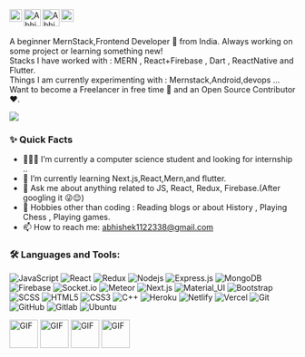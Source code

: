 








<a href="https://www.linkedin.com/in/inceptionabhi/">
  <img align="left" alt="Abhishek's Linkedin" width="22px"  src="https://user-images.githubusercontent.com/65409282/223960488-8a5a9e49-a290-4a7b-8f6d-d080d163c1ac.png" />
</a>



<a href="https://codeforces.com/profile/inceptionabhi">
  <img align="left" alt="Abhishek's Codeforces" width="30px" src="https://user-images.githubusercontent.com/65409282/223961208-ef567e3d-5c80-4437-959e-fed62d6df765.png" />
</a>
<a href="https://www.codechef.com/users/inceptionabhi">
  <img align="left" alt="Abhishek's Codechef" width="30px" src="https://user-images.githubusercontent.com/65409282/223960975-9ad6f052-8032-49b0-a2b5-2354d609f171.png" />
</a>

<a href="https://leetcode.com/inceptionabhishek/">
  <img align="left" alt="Abhishek's Leetcode" width="22px" src="https://user-images.githubusercontent.com/65409282/223961323-0bc137c9-9dbd-43ed-82cf-0460efaa972e.png" />
</a>







<br />

<br/>


 
<p>
A beginner MernStack,Frontend  Developer 🚀 from India. Always working on some project or learning something new!
<br/>
Stacks I have worked with : MERN , React+Firebase , Dart , ReactNative and Flutter.
<br/>  
Things I am currently experimenting with : Mernstack,Android,devops ...
<br/>
Want to become a Freelancer in free time 💸 and an Open Source Contributor ❤️.
</p>




 <img src="https://user-images.githubusercontent.com/65409282/223956958-24146d53-e9b1-4ba2-b55e-812e3c96aa61.gif" />
  
### ✨ Quick Facts
 - 👨🏽‍💻 I’m currently a computer science student and looking for internship ..
- 🌱 I’m currently learning Next.js,React,Mern,and flutter.
- 💬 Ask me about anything related to JS, React, Redux, Firebase.(After googling it 😜😌)
- 🎿 Hobbies other than coding : Reading blogs or about History , Playing Chess , Playing games.
- 📫 How to reach me: abhishek1122338@gmail.com
### 🛠️ Languages and Tools:

![JavaScript](https://img.shields.io/badge/-JavaScript-black?style=flat-square&logo=javascript)
![React](https://img.shields.io/badge/-React-black?style=flat-square&logo=react)
![Redux](https://img.shields.io/badge/-Redux-black?style=flat-square&logo=Redux)
![Nodejs](https://img.shields.io/badge/-Nodejs-black?style=flat-square&logo=Node.js)
![Express.js](https://img.shields.io/badge/-Express-black?style=flat-square&logo=expressjs)
![MongoDB](https://img.shields.io/badge/-MongoDB-black?style=flat-square&logo=mongodb)
![Firebase](https://img.shields.io/badge/-Firebase-black?style=flat-square&logo=Firebase)
![Socket.io](https://img.shields.io/badge/-Socket-black?style=flat-square&logo=socket.io)
![Meteor](https://img.shields.io/badge/-Meteor-black?style=flat-square&logo=Meteor)
![Next.js](https://img.shields.io/badge/-Next-black?style=flat-square&logo=Next.js)
![Material_UI](https://img.shields.io/badge/-Material_UI-black?style=flat-square&logo=material-ui)
![Bootstrap](https://img.shields.io/badge/-Bootstrap-black?style=flat-square&logo=bootstrap)
![SCSS](https://img.shields.io/badge/-SCSS-black?style=flat-square&logo=SASS)
![HTML5](https://img.shields.io/badge/-HTML5-black?style=flat-square&logo=html5&logoColor=white)
![CSS3](https://img.shields.io/badge/-CSS3-black?style=flat-square&logo=css3)
![C++](https://img.shields.io/badge/-C++-black?style=flat-square&logo=c)
![Heroku](https://img.shields.io/badge/-Heroku-black?style=flat-square&logo=heroku)
![Netlify](https://img.shields.io/badge/-Netlify-black?style=flat-square&logo=netlify)
![Vercel](https://img.shields.io/badge/-Vercel-black?style=flat-square&logo=vercel)
![Git](https://img.shields.io/badge/-Git-black?style=flat-square&logo=git)
![GitHub](https://img.shields.io/badge/-GitHub-black?style=flat-square&logo=github)
![Gitlab](https://img.shields.io/badge/-Gitlab-black?style=flat-square&logo=gitlab)
![Ubuntu](https://img.shields.io/badge/-Ubuntu-black?style=flat-square&logo=ubuntu)



<div display="flex">
  <img width="50px" alt="GIF" src="https://media.giphy.com/media/hvE0PhVAnGQAo/giphy.gif"/>
  <img width="50px" alt="GIF" src="https://media.giphy.com/media/l378ryVoDmMwKoSt2/giphy.gif" />
  <img width="50px" alt="GIF" src="https://media.giphy.com/media/3ov9jOGBxophqYi0hO/giphy.gif" />
  <img width="50px" alt="GIF" src="https://media.giphy.com/media/l378jvVVbvhjLojBK/giphy.gif" />
</div>

